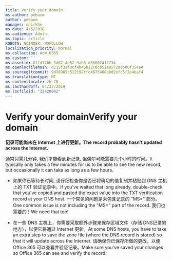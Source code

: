 ```yaml
---
title: Verify your domain
ms.author: pebaum
author: pebaum
manager: mnirkhe
ms.date: 4/5/2018
ms.audience: Admin
ms.topic: article
ROBOTS: NOINDEX, NOFOLLOW
localization_priority: Normal
ms.collection: Adm_O365
ms.custom: ''
ms.assetid: 81fd176b-3d67-4e52-9ab8-d36602412734
ms.openlocfilehash: d215f3af0cf4b46b12c8cb51a9572adb00f354e4
ms.sourcegitcommit: 9d78905c512192ffc4675468abd2efc5f2e4baf4
ms.translationtype: MT
ms.contentlocale: zh-CN
ms.lasthandoff: 04/23/2019
ms.locfileid: "32420042"
---
```

# <a name="verify-your-domain"></a><span data-ttu-id="e8a42-102">Verify your domain</span><span class="sxs-lookup"><span data-stu-id="e8a42-102">Verify your domain</span></span>

 <span data-ttu-id="e8a42-103">**记录可能尚未在 Internet 上进行更新。**</span><span class="sxs-lookup"><span data-stu-id="e8a42-103">**The record probably hasn't updated across the Internet.**</span></span>
  
<span data-ttu-id="e8a42-104">通常只需几分钟, 我们才能看到新记录, 但偶尔可能需要几个小时的时间。</span><span class="sxs-lookup"><span data-stu-id="e8a42-104">It typically only takes a few minutes for us to be able to see the new record, but occasionally it can take as long as a few hours.</span></span> 
  
- <span data-ttu-id="e8a42-105">如果你已等待长时间, 请仔细检查你是否已将确切的值复制并粘贴到 DNS 主机上的 TXT 验证记录中。</span><span class="sxs-lookup"><span data-stu-id="e8a42-105">If you've waited that long already, double-check that you've copied and pasted the exact value into the TXT verification record at your DNS host.</span></span> <span data-ttu-id="e8a42-106">一个常见的问题是未包含记录的 "MS=" 部分。</span><span class="sxs-lookup"><span data-stu-id="e8a42-106">One common issue is not including the "MS=" part of the record.</span></span> <span data-ttu-id="e8a42-107">我们也需要的！</span><span class="sxs-lookup"><span data-stu-id="e8a42-107">We need that too!</span></span>
    
- <span data-ttu-id="e8a42-108">在一些 DNS 主机上，你需要采取额外步骤来保存区域文件（存储 DNS记录的地方），以便它将通过 Internet 更新。</span><span class="sxs-lookup"><span data-stu-id="e8a42-108">At some DNS hosts, you have to take an extra step to save the zone file (where the DNS record is stored) so that it will update across the Internet.</span></span> <span data-ttu-id="e8a42-109">请确保你已保存所做的更改，以便 Office 365 可以查看并验证记录。</span><span class="sxs-lookup"><span data-stu-id="e8a42-109">Make sure you've saved your changes so Office 365 can see and verify the record.</span></span>
    

